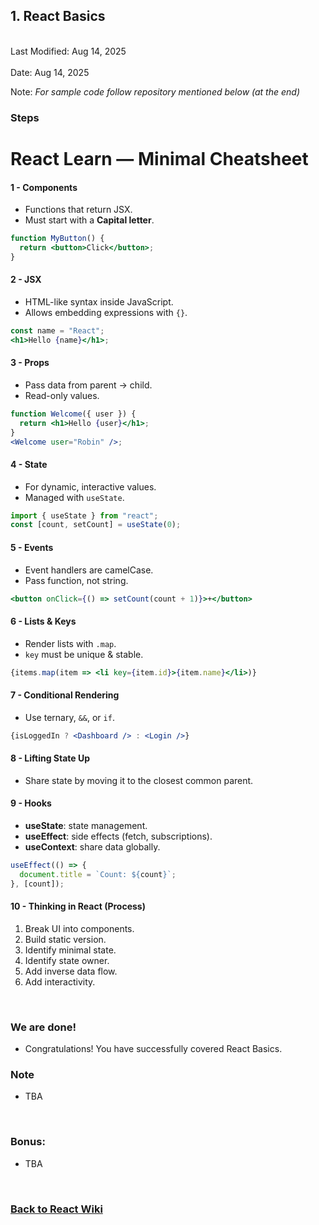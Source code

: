 ##  1. React Basics


<br/>Last Modified: Aug 14, 2025 <br/>
<br/>Date: Aug 14, 2025 <br/>

Note: *For sample code follow repository mentioned below (at the end)* <br>


### Steps
# React Learn — Minimal Cheatsheet

#### 1 - Components
- Functions that return JSX.
- Must start with a **Capital letter**.

```jsx
function MyButton() {
  return <button>Click</button>;
}
```

#### 2 - JSX
- HTML-like syntax inside JavaScript.
- Allows embedding expressions with `{}`.

```jsx
const name = "React";
<h1>Hello {name}</h1>;
```

#### 3 - Props
- Pass data from parent → child.
- Read-only values.

```jsx
function Welcome({ user }) {
  return <h1>Hello {user}</h1>;
}
<Welcome user="Robin" />;
```

#### 4 - State
- For dynamic, interactive values.
- Managed with `useState`.

```jsx
import { useState } from "react";
const [count, setCount] = useState(0);
```

#### 5 - Events
- Event handlers are camelCase.
- Pass function, not string.

```jsx
<button onClick={() => setCount(count + 1)}>+</button>
```

#### 6 - Lists & Keys
- Render lists with `.map`.
- `key` must be unique & stable.

```jsx
{items.map(item => <li key={item.id}>{item.name}</li>)}
```

#### 7 - Conditional Rendering
- Use ternary, `&&`, or `if`.

```jsx
{isLoggedIn ? <Dashboard /> : <Login />}
```

#### 8 - Lifting State Up
- Share state by moving it to the closest common parent.

#### 9 - Hooks
- **useState**: state management.  
- **useEffect**: side effects (fetch, subscriptions).  
- **useContext**: share data globally.  

```jsx
useEffect(() => {
  document.title = `Count: ${count}`;
}, [count]);
```

#### 10 - Thinking in React (Process)
1. Break UI into components.  
2. Build static version.  
3. Identify minimal state.  
4. Identify state owner.  
5. Add inverse data flow.  
6. Add interactivity.  


<br>


### We are done!

- Congratulations! You have successfully covered React Basics. <br>


### Note
- TBA
<br>

### Bonus:
- TBA

<br>


### <a href='https://github.com/nhrrob/reactwiki'>Back to React Wiki</a>
